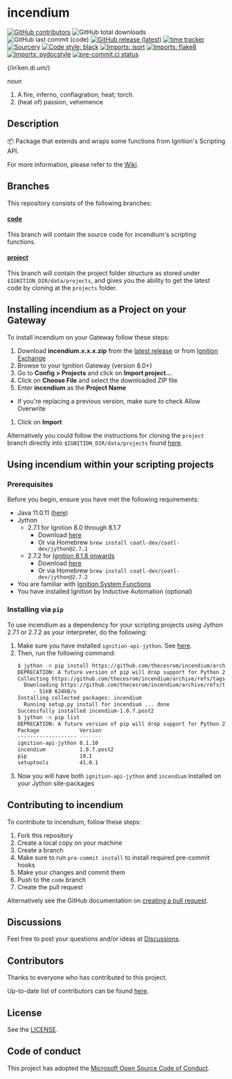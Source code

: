 # incendium

<!--- Badges --->
[![GitHub contributors](https://img.shields.io/github/contributors/thecesrom/incendium)](https://github.com/thecesrom/incendium/graphs/contributors)
![GitHub total downloads](https://img.shields.io/github/downloads/thecesrom/incendium/total)
![GitHub last commit (code)](https://img.shields.io/github/last-commit/thecesrom/incendium)
[![GitHub release (latest)](https://img.shields.io/github/v/release/thecesrom/incendium)](https://github.com/thecesrom/incendium/releases/latest)
[![time tracker](https://wakatime.com/badge/github/thecesrom/incendium.svg)](https://wakatime.com/badge/github/thecesrom/incendium)
[![Sourcery](https://img.shields.io/badge/Sourcery-enabled-brightgreen)](https://sourcery.ai)
[![Code style: black](https://img.shields.io/badge/code%20style-black-000000.svg)](https://github.com/psf/black)
[![Imports: isort](https://img.shields.io/badge/%20imports-isort-%231674b1?style=flat&labelColor=ef8336)](https://pycqa.github.io/isort/)
[![Imports: flake8](https://img.shields.io/badge/%20imports-flake8-%231674b1?style=flat&labelColor=ef8336)](https://flake8.pycqa.org/en/latest/)
[![Imports: pydocstyle](https://img.shields.io/badge/%20imports-pydocstyle-%231674b1?style=flat&labelColor=ef8336)](https://www.pydocstyle.org/en/stable/)
[![pre-commit.ci status](https://results.pre-commit.ci/badge/github/thecesrom/incendium/code.svg)](https://results.pre-commit.ci/latest/github/thecesrom/incendium/code)

(/inˈken.di.um/)

_noun_

1. A fire, inferno, conflagration; heat; torch.
1. (heat of) passion, vehemence

## Description

:package: Package that extends and wraps some functions from Ignition's Scripting API.

For more information, please refer to the [Wiki](https://github.com/thecesrom/incendium/wiki).

## Branches

This repository consists of the following branches:

#### [code](https://github.com/thecesrom/incendium/tree/code)

This branch will contain the source code for incendium's scripting functions.

#### [project](https://github.com/thecesrom/incendium/tree/project)

This branch will contain the project folder structure as stored under `$IGNITION_DIR/data/projects`, and gives you the ability to get the latest code by cloning at the `projects` folder.

## Installing incendium as a Project on your Gateway

To install incendium on your Gateway follow these steps:

1. Download **incendium.x.x.x.zip** from the [latest release](https://github.com/thecesrom/incendium/releases/latest) or from [Ignition Exchange](https://inductiveautomation.com/exchange/2104)
1. Browse to your Ignition Gateway (version 8.0+)
1. Go to **Config > Projects** and click on **Import project...**
1. Click on **Choose File** and select the downloaded ZIP file
1. Enter **incendium** as the **Project Name**
  * If you're replacing a previous version, make sure to check Allow Overwrite
1. Click on **Import**

Alternatively you could follow the instructions for cloning the `project` branch directly into `$IGNITION_DIR/data/projects` found [here](https://github.com/thecesrom/incendium/tree/project#cloning-this-branch).

## Using incendium within your scripting projects

### Prerequisites

Before you begin, ensure you have met the following requirements:

* Java 11.0.11 ([here](https://www.azul.com/downloads/?version=java-11-lts&package=jdk))
* Jython
  * 2.7.1 for Ignition 8.0 through 8.1.7
    * Download [here](https://search.maven.org/remotecontent?filepath=org/python/jython-installer/2.7.1/jython-installer-2.7.1.jar)
    * Or via Homebrew `brew install coatl-dev/coatl-dev/jython@2.7.1`
  * 2.7.2 for [Ignition 8.1.8 onwards](https://docs.inductiveautomation.com/display/DOC81/New+in+this+Version#NewinthisVersion-Newin8.1.8)
    * Download [here](https://search.maven.org/remotecontent?filepath=org/python/jython-installer/2.7.1/jython-installer-2.7.2.jar)
    * Or via Homebrew `brew install coatl-dev/coatl-dev/jython@2.7.2`
* You are familiar with [Ignition System Functions](https://docs.inductiveautomation.com/display/DOC81/System+Functions)
* You have installed Ignition by Inductive Automation (optional)

### Installing via `pip`

To use incendium as a dependency for your scripting projects using Jython 2.7.1 or 2.7.2 as your interpreter, do the following:

1. Make sure you have installed `ignition-api-jython`. See [here](https://github.com/thecesrom/Ignition/tree/jython#installation-and-usage).
1. Then, run the following command:
    ```bash
    $ jython -m pip install https://github.com/thecesrom/incendium/archive/refs/tags/v1.0.7.post2.zip
    DEPRECATION: A future version of pip will drop support for Python 2.7.
    Collecting https://github.com/thecesrom/incendium/archive/refs/tags/v1.0.7.post2.zip
      Downloading https://github.com/thecesrom/incendium/archive/refs/tags/v1.0.7.post2.zip
         - 51kB 624kB/s
    Installing collected packages: incendium
      Running setup.py install for incendium ... done
    Successfully installed incendium-1.0.7.post2
    $ jython -m pip list
    DEPRECATION: A future version of pip will drop support for Python 2.7.
    Package             Version
    ------------------- -------
    ignition-api-jython 8.1.10 
    incendium           1.0.7.post2  
    pip                 19.1   
    setuptools          41.0.1 
    ```
1. Now you will have both `ignition-api-jython` and `incendium` installed on your Jython site-packages

## Contributing to incendium

To contribute to incendium, follow these steps:

1. Fork this repository
2. Create a local copy on your machine
3. Create a branch
4. Make sure to run `pre-commit install` to install required pre-commit hooks
5. Make your changes and commit them
6. Push to the `code` branch
7. Create the pull request

Alternatively see the GitHub documentation on [creating a pull request](https://help.github.com/en/github/collaborating-with-issues-and-pull-requests/creating-a-pull-request).

## Discussions

Feel free to post your questions and/or ideas at [Discussions](https://github.com/thecesrom/incendium/discussions).

## Contributors

Thanks to everyone who has contributed to this project.

Up-to-date list of contributors can be found [here](https://github.com/thecesrom/incendium/graphs/contributors).

## License

See the [LICENSE](https://github.com/thecesrom/incendium/blob/HEAD/LICENSE).

## Code of conduct

This project has adopted the [Microsoft Open Source Code of Conduct](https://opensource.microsoft.com/codeofconduct/).
